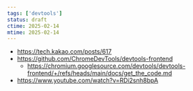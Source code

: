 ```yaml
---
tags: ['devtools']
status: draft
ctime: 2025-02-14
mtime: 2025-02-14
---
```


- https://tech.kakao.com/posts/617
- https://github.com/ChromeDevTools/devtools-frontend
  - https://chromium.googlesource.com/devtools/devtools-frontend/+/refs/heads/main/docs/get_the_code.md
- https://www.youtube.com/watch?v=RDi2snh8bpA
